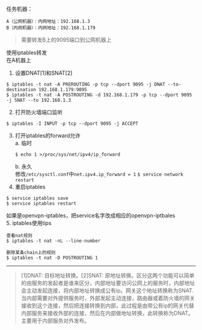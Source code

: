 任务机器：  
```
A（公网机器）：内网地址：192.168.1.3
B（内网机器）：内网地址：192.168.1.179
```
>需要转发B上的9095端口到公网机器上  

使用iptables转发  
在A机器上  
1. 设置DNAT[1]和SNAT[2]  
```
$ iptables -t nat -A PREROUTING -p tcp --dport 9095 -j DNAT --to-destination 192.168.1.179:9095  
$ iptables -t nat -A POSTROUTING -d 192.168.1.179 -p tcp --dport 9095 -j SNAT --to 192.168.1.3  
```
2. 打开防火墙端口监听  
```  
$ iptables -I INPUT -p tcp --dport 9095 -j ACCEPT  
```
3. 打开iptables的forward允许  
	a. 临时  
	```
	$ echo 1 >/proc/sys/net/ipv4/ip_forward  
	```
	b. 永久  
	修改```/etc/sysctl.conf```中```net.ipv4.ip_forward = 1```
	```$ service network restart```
4. 重启iptables  
```
$ service iptables save  
$ service iptables restart
```
如果是openvpn-iptables，把service名字改成相应的openvpn-iptbales  
5. iptables使用tips  
```
查看nat规则  
$ iptables -t nat -nL --line-number

删除某条chain上的规则
$ iptables -t nat -D POSTROUTING 1
```

---
>[1]DNAT: 目标地址转换。[2]SNAT: 原地址转换。区分这两个功能可以简单的由服务的发起者是谁来区分，内部地址要访问公网上的服务时，内部地址会主动发起连接，将内部地址转换成公有ip。网关这个地址转换称为SNAT. 当内部需要对外提供服务时，外部发起主动连接，路由器或着防火墙的网关接收到这个连接，然后把连接转换到内部，此过程是由带公有ip的网关代替内部服务来接收外部的连接，然后在内部做地址转换，此转换称为DNAT。主要用于内部服务对外发布。